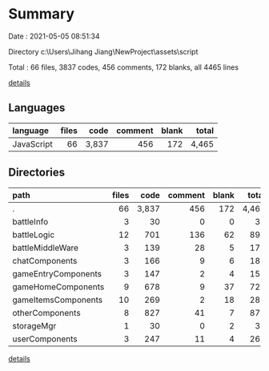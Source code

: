 # Summary

Date : 2021-05-05 08:51:34

Directory c:\Users\Jihang Jiang\NewProject\assets\script

Total : 66 files,  3837 codes, 456 comments, 172 blanks, all 4465 lines

[details](details.md)

## Languages
| language | files | code | comment | blank | total |
| :--- | ---: | ---: | ---: | ---: | ---: |
| JavaScript | 66 | 3,837 | 456 | 172 | 4,465 |

## Directories
| path | files | code | comment | blank | total |
| :--- | ---: | ---: | ---: | ---: | ---: |
| . | 66 | 3,837 | 456 | 172 | 4,465 |
| battleInfo | 3 | 30 | 0 | 0 | 30 |
| battleLogic | 12 | 701 | 136 | 62 | 899 |
| battleMiddleWare | 3 | 139 | 28 | 5 | 172 |
| chatComponents | 3 | 166 | 9 | 6 | 181 |
| gameEntryComponents | 3 | 147 | 2 | 4 | 153 |
| gameHomeComponents | 9 | 678 | 9 | 37 | 724 |
| gameItemsComponents | 10 | 269 | 2 | 18 | 289 |
| otherComponents | 8 | 827 | 41 | 7 | 875 |
| storageMgr | 1 | 30 | 0 | 2 | 32 |
| userComponents | 3 | 247 | 11 | 4 | 262 |

[details](details.md)